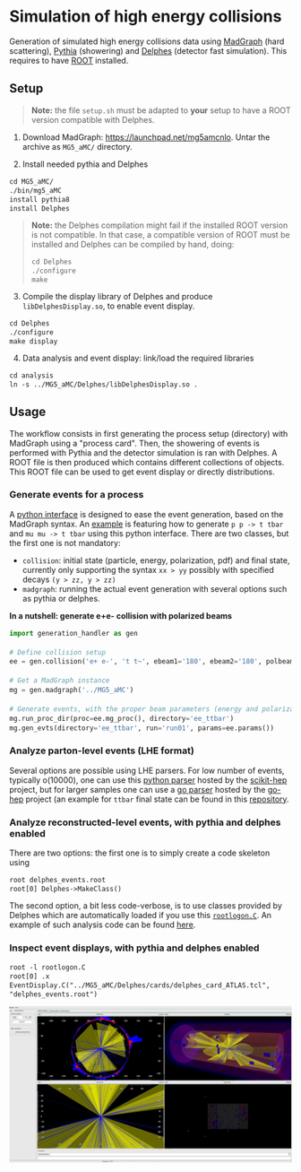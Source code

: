 # Simulation of high energy collisions

Generation of simulated high energy collisions data using
[MadGraph](https://launchpad.net/mg5amcnlo) (hard scattering),
[Pythia](http://home.thep.lu.se/~torbjorn/Pythia.html) (showering)
and [Delphes](https://github.com/delphes/delphes) (detector fast simulation).
This requires to have [ROOT](https://root.cern/) installed.


## Setup

> **Note:** the file `setup.sh` must be adapted to **your** setup to have a ROOT version compatible with Delphes. 

1. Download MadGraph: https://launchpad.net/mg5amcnlo. Untar the archive as `MG5_aMC/` directory.

2. Install needed pythia and Delphes
```
cd MG5_aMC/
./bin/mg5_aMC
install pythia8
install Delphes
```

> **Note:** the Delphes compilation might fail if the installed ROOT version is not compatible.
> In that case, a compatible version of ROOT must be installed and Delphes can be compiled by hand,
> doing:
> ```
> cd Delphes
> ./configure
> make
> ```

3. Compile the display library of Delphes and produce `libDelphesDisplay.so`, to enable event display.
```
cd Delphes
./configure
make display
```

4. Data analysis and event display: link/load the required libraries
```
cd analysis
ln -s ../MG5_aMC/Delphes/libDelphesDisplay.so .
```


## Usage

The workflow consists in first generating the process setup (directory) with MadGraph
using a "process card". Then, the showering of events is performed with Pythia and
the detector simulation is ran with Delphes. A ROOT file is then produced which contains
different collections of objects. This ROOT file can be used to get event display or
directly distributions.

### Generate events for a process

A [python interface](generate/generation_handler.py) is designed to ease the event generation, based
on the MadGraph syntax. An [example](generate/example.py) is featuring how to
generate `p p -> t tbar` and `mu mu -> t tbar` using this python interface. There are two
classes, but the first one is not mandatory:
 + `collision`: initial state (particle, energy, polarization, pdf) and final state,
    currently only supporting the syntax `xx > yy` possibly with specified decays `(y > zz, y > zz)`
 + `madgraph`: running the actual event generation with several options such as pythia or delphes.

**In a nutshell: generate e+e- collision with polarized beams**
```python
import generation_handler as gen

# Define collision setup
ee = gen.collision('e+ e-', 't t~', ebeam1='180', ebeam2='180', polbeam1='1', polbeam1='2')

# Get a MadGraph instance
mg = gen.madgraph('../MG5_aMC')

# Generate events, with the proper beam parameters (energy and polarization)
mg.run_proc_dir(proc=ee.mg_proc(), directory='ee_ttbar')
mg.gen_evts(directory='ee_ttbar', run='run01', params=ee.params())
```

### Analyze parton-level events (LHE format)

Several options are possible using LHE parsers. For low number of events, typically o(10000), one can use this [python parser](https://github.com/scikit-hep/pylhe) hosted by the [scikit-hep](https://scikit-hep.org/) project, but for larger samples one can use a [go parser](https://pkg.go.dev/go-hep.org/x/hep@v0.28.4/lhef) hosted by the [go-hep](https://go-hep.org/) project (an example for `ttbar` final state can be found in this [repository](https://github.com/rmadar/go-simple-examples/tree/master/lhe2root).

### Analyze reconstructed-level events, with pythia and delphes enabled

There are two options: the first one is to simply create a code skeleton using
```
root delphes_events.root
root[0] Delphes->MakeClass()
```
The second option, a bit less code-verbose, is to use classes provided by Delphes
which are automatically loaded if you use this [`rootlogon.C`](analysis/rootlogon.C).
An example of such analysis code can be found [here](analysis/ana.C).

### Inspect event displays, with pythia and delphes enabled

```
root -l rootlogon.C
root[0] .x EventDisplay.C("../MG5_aMC/Delphes/cards/delphes_card_ATLAS.tcl", "delphes_events.root")
```

![Event Display example](analysis/evtDisplay.jpg)


